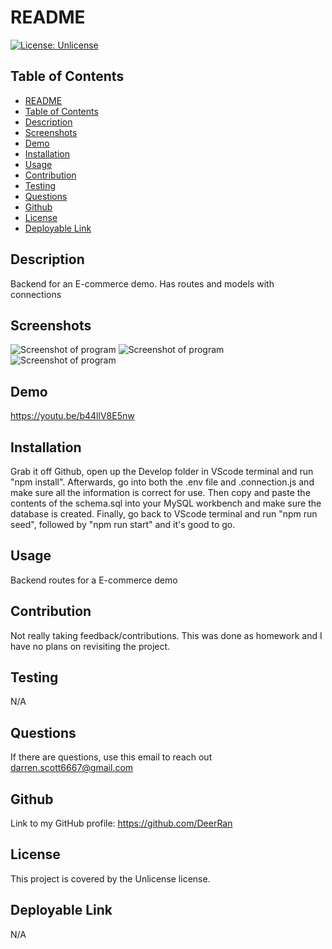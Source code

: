 
# README
[![License: Unlicense](https://img.shields.io/badge/license-Unlicense-green)](http://unlicense.org/)
## Table of Contents   
- [README](#datatitle)
- [Table of Contents](#table-of-contents)
- [Description](#description)
- [Screenshots](#screenshots)
- [Demo](#demo)
- [Installation](#installation)
- [Usage](#usage)
- [Contribution](#contribution)
- [Testing](#testing)
- [Questions](#questions)
- [Github](#github)
- [License](#license)
- [Deployable Link](#deployable-link)
## Description  
Backend for an E-commerce demo. Has routes and models with connections
## Screenshots
![Screenshot of program](https://github.com/DeerRan/E-commerceBackend/blob/main/Assets/Screenshot1?raw=true)
![Screenshot of program](https://github.com/DeerRan/E-commerceBackend/blob/main/Assets/Screenshot2?raw=true)
![Screenshot of program](https://github.com/DeerRan/E-commerceBackend/blob/main/Assets/Screenshot3?raw=true)
## Demo
https://youtu.be/b44llV8E5nw
## Installation
Grab it off Github, open up the Develop folder in VScode terminal and run "npm install". Afterwards, go into both the .env file and .connection.js and make sure all the information is correct for use. Then copy and paste the contents of the schema.sql into your MySQL workbench and make sure the database is created. Finally, go back to VScode terminal and run "npm run seed", followed by "npm run start" and it's good to go.
## Usage
Backend routes for a E-commerce demo
## Contribution
Not really taking feedback/contributions. This was done as homework and I have no plans on revisiting the project.
## Testing
N/A
## Questions
If there are questions, use this email to reach out darren.scott6667@gmail.com
## Github
Link to my GitHub profile: https://github.com/DeerRan
## License
This project is covered by the Unlicense license.
## Deployable Link
N/A
